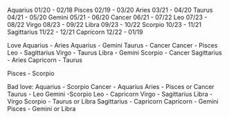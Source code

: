 
Aquarius 01/20 - 02/18
Pisces 02/19 - 03/20
Aries 03/21 - 04/20
Taurus 04/21 - 05/20
Gemini 05/21 - 06/20
Cancer 06/21 - 07/22
Leo 07/23 - 08/22
Virgo 08/23 - 09/22
Libra 09/23 - 10/22
Scorpio 10/23 - 11/21
Sagittarius 11/22 - 12/21
Capricorn 12/22 - 01/19

Love
Aquarius - Aries
Aquarius - Gemini
Taurus - Cancer
Cancer - Pisces
Leo - Sagittarius
Virgo - Taurus
Libra - Gemini
Scorpio - Cancer
Sagittarius - Aries
Capricorn - Taurus

Pisces - Scorpio


Bad love:
Aquarius - Scorpio
Cancer - Aquarius
Aries - Pisces or Cancer
Taurus - Leo
Gemini -Scorpio
Leo - Capricorn
Virgo - Sagittarius
Libra - Virgo
Scorpio - Taurus or Libra
Sagittarius - Capricorn
Capricorn - Gemini
Pisces - Gemini or Libra
